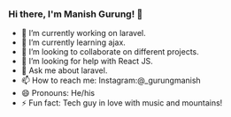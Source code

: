 ### Hi there, I'm Manish Gurung! 👋

- 🔭 I’m currently working on laravel.
- 🌱 I’m currently learning ajax.
- 👯 I’m looking to collaborate on different projects.
- 🤔 I’m looking for help with React JS.
- 💬 Ask me about laravel.
- 📫 How to reach me: Instagram:@_gurungmanish
- 😄 Pronouns: He/his
- ⚡ Fun fact: Tech guy in love with music and mountains!

<!--
**manisjunggrg/manisjunggrg** is a ✨ _special_ ✨ repository because its `README.md` (this file) appears on your GitHub profile.

Here are some ideas to get you started:

- 🔭 I’m currently working on ...
- 🌱 I’m currently learning ...
- 👯 I’m looking to collaborate on ...
- 🤔 I’m looking for help with ...
- 💬 Ask me about ...
- 📫 How to reach me: ...
- 😄 Pronouns: ...
- ⚡ Fun fact: ...
-->

